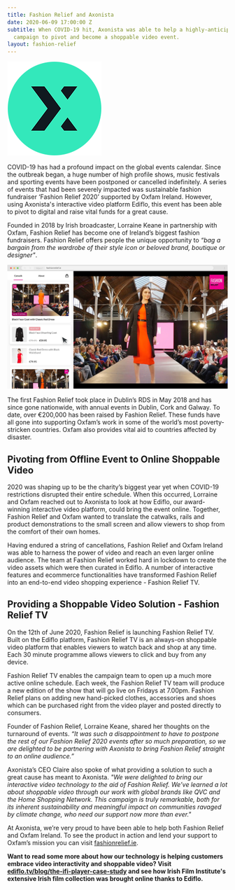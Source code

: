 ```yaml
---
title: Fashion Relief and Axonista
date: 2020-06-09 17:00:00 Z
subtitle: When COVID-19 hit, Axonista was able to help a highly-anticipated fundraising
  campaign to pivot and become a shoppable video event.
layout: fashion-relief
---
```


<img src="/assets/images/axonista-about.png" alt="Axonista logo" />

<p>COVID-19 has had a profound impact on the global events calendar. Since the outbreak began, a huge number of high profile shows, music festivals and sporting events have been postponed or cancelled indefinitely. A series of events that had been severely impacted was sustainable fashion fundraiser ‘Fashion Relief 2020’ supported by Oxfam Ireland. However, using Axonista's interactive video platform Ediflo, this event has been able to pivot to digital and raise vital funds for a great cause.</p>

<p>Founded in 2018 by Irish broadcaster, Lorraine Keane in partnership with Oxfam, Fashion Relief has become one of Ireland’s biggest fashion fundraisers. Fashion Relief offers people the unique opportunity to <em>“bag a bargain from the wardrobe of their style icon or beloved brand, boutique or designer"</em>.</p>

<img src="/assets/images/fashion-relief-product-shot.jpg" alt="Fashion Relief website screenshot" />

<p>The first Fashion Relief took place in Dublin’s RDS in May 2018 and has since gone nationwide, with annual events in Dublin, Cork and Galway. To date, over €200,000 has been raised by Fashion Relief. These funds have all gone into supporting Oxfam’s work in some of the world’s most poverty-stricken countries. Oxfam also provides vital aid to countries affected by disaster.</p>

<h2>Pivoting from Offline Event to Online Shoppable Video</h2>

<p>2020 was shaping up to be the charity’s biggest year yet when COVID-19 restrictions disrupted their entire schedule. When this occurred, Lorraine and Oxfam reached out to Axonista to look at how Ediflo, our award-winning interactive video platform, could bring the event online. Together, Fashion Relief and Oxfam wanted to translate the catwalks, rails and product demonstrations to the small screen and allow viewers to shop from the comfort of their own homes.</p>

<p>Having endured a string of cancellations, Fashion Relief and Oxfam Ireland was able to harness the power of video and reach an even larger online audience. The team at Fashion Relief worked hard in lockdown to create the video assets which were then curated in Ediflo. A number of interactive features and ecommerce functionalities have transformed Fashion Relief into an end-to-end video shopping experience - Fashion Relief TV.</p>

<h2>Providing a Shoppable Video Solution - Fashion Relief TV</h2>

<p>On the 12th of June 2020, Fashion Relief is launching Fashion Relief TV. Built on the Ediflo platform, Fashion Relief TV is an always-on shoppable video platform that enables viewers to watch back and shop at any time. Each 30 minute programme allows viewers to click and buy from any device.</p>

<p>Fashion Relief TV enables the campaign team to open up a much more active online schedule. Each week, the Fashion Relief TV team will produce a new edition of the show that will go live on Fridays at 7.00pm. Fashion Relief plans on adding new hand-picked clothes, accessories and shoes which can be purchased right from the video player and posted directly to consumers.</p>

<p>Founder of Fashion Relief, Lorraine Keane, shared her thoughts on the turnaround of events. <em>“It was such a disappointment to have to postpone the rest of our Fashion Relief 2020 events after so much preparation, so we are delighted to be partnering with Axonista to bring Fashion Relief straight to an online audience.”</em></p>

<p>Axonista’s CEO Claire also spoke of what providing a solution to such a great cause has meant to Axonista. <em>"We were delighted to bring our interactive video technology to the aid of Fashion Relief. We’ve learned a lot about shoppable video through our work with global brands like QVC and the Home Shopping Network. This campaign is truly remarkable, both for its inherent sustainability and meaningful impact on communities ravaged by climate change, who need our support now more than ever."</em></p>

<p>At Axonista, we’re very proud to have been able to help both Fashion Relief and Oxfam Ireland. To see the product in action and lend your support to Oxfam’s mission you can visit <a href="https://www.fashionrelief.ie" target="_blank" title="Fashion Relief website">fashionrelief.ie</a>.</p>

<p><strong>Want to read some more about how our technology is helping customers embrace video interactivity and shoppable video? Visit <a href="https://www.ediflo.tv/blog/the-ifi-player-case-study" title="IFI Player case study" target="_blank">ediflo.tv/blog/the-ifi-player-case-study</a> and see how Irish Film Institute's extensive Irish film collection was brought online thanks to Ediflo.</strong></p>
